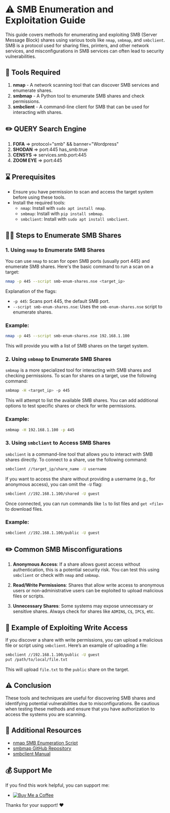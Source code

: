 
# ⚠️ SMB Enumeration and Exploitation Guide

This guide covers methods for enumerating and exploiting SMB (Server Message Block) shares using various tools like `nmap`, `smbmap`, and `smbclient`. SMB is a protocol used for sharing files, printers, and other network services, and misconfigurations in SMB services can often lead to security vulnerabilities.

## 🔨 Tools Required
1. **nmap** - A network scanning tool that can discover SMB services and enumerate shares.
2. **smbmap** - A Python tool to enumerate SMB shares and check permissions.
3. **smbclient** - A command-line client for SMB that can be used for interacting with shares.

## ✏️ QUERY Search Engine 
1. **FOFA** => protocol="smb" && banner="Wordpress"
2. **SHODAN** => port:445 has_smb:true
3. **CENSYS** => services.smb.port:445
4. **ZOOM EYE** => port:445

## ⌛ Prerequisites
- Ensure you have permission to scan and access the target system before using these tools.
- Install the required tools:
  - `nmap`: Install with `sudo apt install nmap`.
  - `smbmap`: Install with `pip install smbmap`.
  - `smbclient`: Install with `sudo apt install smbclient`.

## ✍🏻 Steps to Enumerate SMB Shares

### 1. Using `nmap` to Enumerate SMB Shares
You can use `nmap` to scan for open SMB ports (usually port 445) and enumerate SMB shares. Here's the basic command to run a scan on a target:

```bash
nmap -p 445 --script smb-enum-shares.nse <target_ip>
```

Explanation of the flags:
- `-p 445`: Scans port 445, the default SMB port.
- `--script smb-enum-shares.nse`: Uses the `smb-enum-shares.nse` script to enumerate shares.

### Example:
```bash
nmap -p 445 --script smb-enum-shares.nse 192.168.1.100
```

This will provide you with a list of SMB shares on the target system.

### 2. Using `smbmap` to Enumerate SMB Shares
`smbmap` is a more specialized tool for interacting with SMB shares and checking permissions. To scan for shares on a target, use the following command:

```bash
smbmap -H <target_ip> -p 445
```

This will attempt to list the available SMB shares. You can add additional options to test specific shares or check for write permissions.

### Example:
```bash
smbmap -H 192.168.1.100 -p 445
```

### 3. Using `smbclient` to Access SMB Shares
`smbclient` is a command-line tool that allows you to interact with SMB shares directly. To connect to a share, use the following command:

```bash
smbclient //target_ip/share_name -U username
```

If you want to access the share without providing a username (e.g., for anonymous access), you can omit the `-U` flag:

```bash
smbclient //192.168.1.100/shared -U guest
```

Once connected, you can run commands like `ls` to list files and `get <file>` to download files.

### Example:
```bash
smbclient //192.168.1.100/public -U guest
```

## ✏️ Common SMB Misconfigurations

1. **Anonymous Access**: If a share allows guest access without authentication, this is a potential security risk. You can test this using `smbclient` or check with `nmap` and `smbmap`.

2. **Read/Write Permissions**: Shares that allow write access to anonymous users or non-administrative users can be exploited to upload malicious files or scripts.

3. **Unnecessary Shares**: Some systems may expose unnecessary or sensitive shares. Always check for shares like `ADMIN$`, `C$`, `IPC$`, etc.

## 📝 Example of Exploiting Write Access
If you discover a share with write permissions, you can upload a malicious file or script using `smbclient`. Here’s an example of uploading a file:

```bash
smbclient //192.168.1.100/public -U guest
put /path/to/local/file.txt
```

This will upload `file.txt` to the `public` share on the target.

## ⚠️ Conclusion
These tools and techniques are useful for discovering SMB shares and identifying potential vulnerabilities due to misconfigurations. Be cautious when testing these methods and ensure that you have authorization to access the systems you are scanning.

## 🔔 Additional Resources
- [nmap SMB Enumeration Script](https://nmap.org/nsedoc/scripts/smb-enum-shares.html)
- [smbmap GitHub Repository](https://github.com/ShawnDEvans/smbmap)
- [smbclient Manual](https://linux.die.net/man/1/smbclient)

## 💰 Support Me  

If you find this work helpful, you can support me:  
- [![Buy Me a Coffee](https://www.buymeacoffee.com/assets/img/custom_images/yellow_img.png)](https://buymeacoffee.com/ghost_sec)  

Thanks for your support! ❤️

